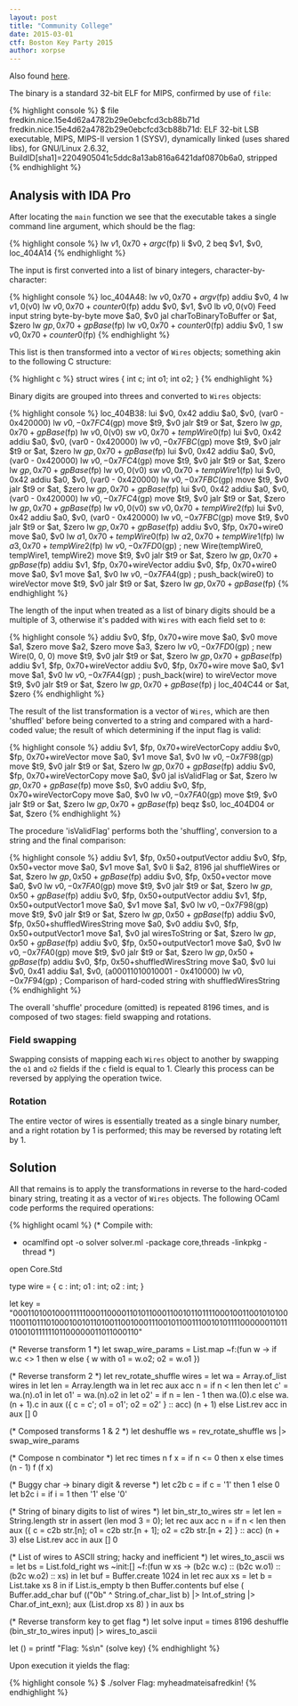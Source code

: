 ```yaml
---
layout: post
title: "Community College"
date: 2015-03-01
ctf: Boston Key Party 2015
author: xorpse
---
```


Also found [here](http://xorp.se/ctf/2015/03/01/boston-key-party-2015-community-college/).

The binary is a standard 32-bit ELF for MIPS, confirmed by use of `file`:

{% highlight console %}
$ file fredkin.nice.15e4d62a4782b29e0ebcfcd3cb88b71d
fredkin.nice.15e4d62a4782b29e0ebcfcd3cb88b71d: ELF 32-bit LSB executable, MIPS, MIPS-II version 1 (SYSV), dynamically linked (uses shared libs), for GNU/Linux 2.6.32, BuildID[sha1]=2204905041c5ddc8a13ab816a6421daf0870b6a0, stripped
{% endhighlight %}

## Analysis with IDA Pro

After locating the `main` function we see that the executable takes a single command
line argument, which should be the flag:

{% highlight console %}
lw      $v1, 0x70+argc($fp)
li      $v0, 2
beq     $v1, $v0, loc_404A14
{% endhighlight %}

The input is first converted into a list of binary integers, character-by-character:

{% highlight console %}
loc_404A48:
lw      $v0, 0x70+argv($fp)
addiu   $v0, 4
lw      $v1, 0($v0)
lw      $v0, 0x70+counter0($fp)
addu    $v0, $v1, $v0
lb      $v0, 0($v0)
Feed input string byte-by-byte
move    $a0, $v0
jal     charToBinaryToBuffer
or      $at, $zero
lw      $gp, 0x70+gpBase($fp)
lw      $v0, 0x70+counter0($fp)
addiu   $v0, 1
sw      $v0, 0x70+counter0($fp)
{% endhighlight %}

This list is then transformed into a vector of `Wires` objects; something akin to the following C structure:

{% highlight c %}
struct wires {
  int c;
  int o1;
  int o2;
}
{% endhighlight %}

Binary digits are grouped into threes and converted to `Wires` objects:

{% highlight console %}
loc_404B38:
lui     $v0, 0x42
addiu   $a0, $v0, (var0 - 0x420000)
lw      $v0, -0x7FC4($gp)
move    $t9, $v0
jalr    $t9
or      $at, $zero
lw      $gp, 0x70+gpBase($fp)
lw      $v0, 0($v0)
sw      $v0, 0x70+tempWire0($fp)
lui     $v0, 0x42
addiu   $a0, $v0, (var0 - 0x420000)
lw      $v0, -0x7FBC($gp)
move    $t9, $v0
jalr    $t9
or      $at, $zero
lw      $gp, 0x70+gpBase($fp)
lui     $v0, 0x42
addiu   $a0, $v0, (var0 - 0x420000)
lw      $v0, -0x7FC4($gp)
move    $t9, $v0
jalr    $t9
or      $at, $zero
lw      $gp, 0x70+gpBase($fp)
lw      $v0, 0($v0)
sw      $v0, 0x70+tempWire1($fp)
lui     $v0, 0x42
addiu   $a0, $v0, (var0 - 0x420000)
lw      $v0, -0x7FBC($gp)
move    $t9, $v0
jalr    $t9
or      $at, $zero
lw      $gp, 0x70+gpBase($fp)
lui     $v0, 0x42
addiu   $a0, $v0, (var0 - 0x420000)
lw      $v0, -0x7FC4($gp)
move    $t9, $v0
jalr    $t9
or      $at, $zero
lw      $gp, 0x70+gpBase($fp)
lw      $v0, 0($v0)
sw      $v0, 0x70+tempWire2($fp)
lui     $v0, 0x42
addiu   $a0, $v0, (var0 - 0x420000)
lw      $v0, -0x7FBC($gp)
move    $t9, $v0
jalr    $t9
or      $at, $zero
lw      $gp, 0x70+gpBase($fp)
addiu   $v0, $fp, 0x70+wire0
move    $a0, $v0
lw      $a1, 0x70+tempWire0($fp)
lw      $a2, 0x70+tempWire1($fp)
lw      $a3, 0x70+tempWire2($fp)
lw      $v0, -0x7FD0($gp) ; new Wire(tempWire0, tempWire1, tempWire2)
move    $t9, $v0
jalr    $t9
or      $at, $zero
lw      $gp, 0x70+gpBase($fp)
addiu   $v1, $fp, 0x70+wireVector
addiu   $v0, $fp, 0x70+wire0
move    $a0, $v1
move    $a1, $v0
lw      $v0, -0x7FA4($gp) ; push_back(wire0) to wireVector
move    $t9, $v0
jalr    $t9
or      $at, $zero
lw      $gp, 0x70+gpBase($fp)
{% endhighlight %}

The length of the input when treated as a list of binary digits should be a multiple of 3,
otherwise it's padded with `Wires` with each field set to `0`:

{% highlight console %}
addiu   $v0, $fp, 0x70+wire
move    $a0, $v0
move    $a1, $zero
move    $a2, $zero
move    $a3, $zero
lw      $v0, -0x7FD0($gp) ; new Wire(0, 0, 0)
move    $t9, $v0
jalr    $t9
or      $at, $zero
lw      $gp, 0x70+gpBase($fp)
addiu   $v1, $fp, 0x70+wireVector
addiu   $v0, $fp, 0x70+wire
move    $a0, $v1
move    $a1, $v0
lw      $v0, -0x7FA4($gp) ; push_back(wire) to wireVector
move    $t9, $v0
jalr    $t9
or      $at, $zero
lw      $gp, 0x70+gpBase($fp)
j       loc_404C44
or      $at, $zero
{% endhighlight %}

The result of the list
transformation is a vector of `Wires`, which are then 'shuffled' before being converted
to a string and compared with a hard-coded value; the result of which determining if the
input flag is valid:

{% highlight console %}
addiu   $v1, $fp, 0x70+wireVectorCopy
addiu   $v0, $fp, 0x70+wireVector
move    $a0, $v1
move    $a1, $v0
lw      $v0, -0x7F98($gp)
move    $t9, $v0
jalr    $t9
or      $at, $zero
lw      $gp, 0x70+gpBase($fp)
addiu   $v0, $fp, 0x70+wireVectorCopy
move    $a0, $v0
jal     isValidFlag
or      $at, $zero
lw      $gp, 0x70+gpBase($fp)
move    $s0, $v0
addiu   $v0, $fp, 0x70+wireVectorCopy
move    $a0, $v0
lw      $v0, -0x7FA0($gp)
move    $t9, $v0
jalr    $t9
or      $at, $zero
lw      $gp, 0x70+gpBase($fp)
beqz    $s0, loc_404D04
or      $at, $zero
{% endhighlight %}

The procedure 'isValidFlag' performs both the 'shuffling', conversion to a string and the final comparison:

{% highlight console %}
addiu   $v1, $fp, 0x50+outputVector
addiu   $v0, $fp, 0x50+vector
move    $a0, $v1
move    $a1, $v0
li      $a2, 8196
jal     shuffleWires
or      $at, $zero
lw      $gp, 0x50+gpBase($fp)
addiu   $v0, $fp, 0x50+vector
move    $a0, $v0
lw      $v0, -0x7FA0($gp)
move    $t9, $v0
jalr    $t9
or      $at, $zero
lw      $gp, 0x50+gpBase($fp)
addiu   $v0, $fp, 0x50+outputVector
addiu   $v1, $fp, 0x50+outputVector1
move    $a0, $v1
move    $a1, $v0
lw      $v0, -0x7F98($gp)
move    $t9, $v0
jalr    $t9
or      $at, $zero
lw      $gp, 0x50+gpBase($fp)
addiu   $v0, $fp, 0x50+shuffledWiresString
move    $a0, $v0
addiu   $v0, $fp, 0x50+outputVector1
move    $a1, $v0
jal     wiresToString
or      $at, $zero
lw      $gp, 0x50+gpBase($fp)
addiu   $v0, $fp, 0x50+outputVector1
move    $a0, $v0
lw      $v0, -0x7FA0($gp)
move    $t9, $v0
jalr    $t9
or      $at, $zero
lw      $gp, 0x50+gpBase($fp)
addiu   $v0, $fp, 0x50+shuffledWiresString
move    $a0, $v0
lui     $v0, 0x41
addiu   $a1, $v0, (a00011010010001 - 0x410000)
lw      $v0, -0x7F94($gp) ; Comparison of hard-coded string with shuffledWiresString
{% endhighlight %}

The overall 'shuffle' procedure (omitted) is repeated 8196 times, and is composed of two stages:
field swapping and rotations.

### Field swapping

Swapping consists of mapping each `Wires` object to another by swapping the `o1` and `o2`
fields if the `c` field is equal to 1. Clearly this process can be reversed by applying
the operation twice.

### Rotation

The entire vector of wires is essentially treated as a single binary number, and a right
rotation by 1 is performed; this may be reversed by rotating left by 1.

## Solution

All that remains is to apply the transformations in reverse to the hard-coded binary string,
treating it as a vector of `Wires` objects. The following OCaml code performs the required
operations:

{% highlight ocaml %}
(* Compile with:
 * ocamlfind opt -o solver solver.ml -package core,threads -linkpkg -thread
 *)

open Core.Std

type wire = {
  c  : int;
  o1 : int;
  o2 : int;
}

let key =
  "000110100100011111000110000110101100011001011011110001001100101010011001101110100010010110100110010001110010110011100101011110000001101101001011111101100000011011000110"

(* Reverse transform 1 *)
let swap_wire_params =
  List.map ~f:(fun w ->
    if w.c <> 1 then w else { w with o1 = w.o2; o2 = w.o1 })

(* Reverse transform 2 *)
let rev_rotate_shuffle wires =
  let wa = Array.of_list wires in
  let len = Array.length wa in
  let rec aux acc n =
    if n < len then
      let c' = wa.(n).o1 in
      let o1' = wa.(n).o2 in
      let o2' = if n = len - 1 then wa.(0).c else wa.(n + 1).c in
      aux ({ c = c'; o1 = o1'; o2 = o2' } :: acc) (n + 1)
    else
      List.rev acc
  in
  aux [] 0

(* Composed transforms 1 & 2 *)
let deshuffle ws = rev_rotate_shuffle ws |> swap_wire_params

(* Compose n combinator *)
let rec times n f x =
  if n <= 0 then
    x
  else
    times (n - 1) f (f x)

(* Buggy char -> binary digit & reverse *)
let c2b c = if c = '1' then 1 else 0
let b2c i = if i = 1 then '1' else '0'

(* String of binary digits to list of wires *)
let bin_str_to_wires str =
  let len = String.length str in
  assert (len mod 3 = 0);
  let rec aux acc n =
    if n < len then
      aux ({ c = c2b str.[n]; o1 = c2b str.[n + 1]; o2 = c2b str.[n + 2] } :: acc) (n + 3)
    else
      List.rev acc
  in
  aux [] 0

(* List of wires to ASCII string; hacky and inefficient *)
let wires_to_ascii ws =
  let bs =
    List.fold_right ws ~init:[]
                    ~f:(fun w xs -> (b2c w.c) :: (b2c w.o1) :: (b2c w.o2) :: xs)
  in
  let buf = Buffer.create 1024 in
  let rec aux xs =
    let b = List.take xs 8 in
    if List.is_empty b then
      Buffer.contents buf
    else (
      Buffer.add_char buf (("0b" ^ String.of_char_list b) |> Int.of_string |> Char.of_int_exn);
      aux (List.drop xs 8)
    )
  in
  aux bs

(* Reverse transform key to get flag *)
let solve input = times 8196 deshuffle (bin_str_to_wires input) |> wires_to_ascii

let () =
  printf "Flag: %s\n" (solve key)
{% endhighlight %}

Upon execution it yields the flag:

{% highlight console %}
$ ./solver
Flag: myheadmateisafredkin!
{% endhighlight %}
